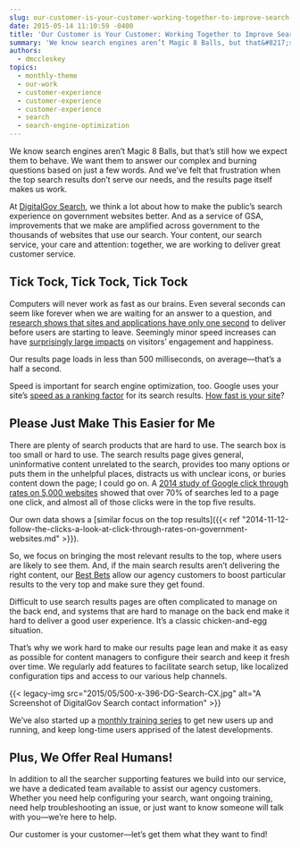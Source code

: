 ```yaml
---
slug: our-customer-is-your-customer-working-together-to-improve-search-on-gov-websites
date: 2015-05-14 11:10:59 -0400
title: 'Our Customer is Your Customer: Working Together to Improve Search on .Gov Websites'
summary: 'We know search engines aren’t Magic 8 Balls, but that&#8217;s still how we expect them to behave. We want them to answer our complex and burning questions based on just a few words. And we&#8217;ve felt that frustration when the top search results don&#8217;t serve our needs, and the results page itself makes us work.'
authors:
  - dmccleskey
topics:
  - monthly-theme
  - our-work
  - customer-experience
  - customer-experience
  - customer-experience
  - search
  - search-engine-optimization
---
```


We know search engines aren’t Magic 8 Balls, but that&#8217;s still how we expect them to behave. We want them to answer our complex and burning questions based on just a few words. And we&#8217;ve felt that frustration when the top search results don&#8217;t serve our needs, and the results page itself makes us work.

At [DigitalGov Search](http://search.digitalgov.gov/), we think a lot about how to make the public&#8217;s search experience on government websites better. And as a service of GSA, improvements that we make are amplified across government to the thousands of websites that use our search. Your content, our search service, your care and attention: together, we are working to deliver great customer service.

## Tick Tock, Tick Tock, Tick Tock

Computers will never work as fast as our brains. Even several seconds can seem like forever when we are waiting for an answer to a question, and [research shows that sites and applications have only one second](http://www.aberdeen.com/research/5136/ra-performance-web-application/content.aspx) to deliver before users are starting to leave. Seemingly minor speed increases can have [surprisingly large impacts](http://googleresearch.blogspot.com/2009/06/speed-matters.html) on visitors’ engagement and happiness.

Our results page loads in less than 500 milliseconds, on average—that&#8217;s a half a second.

Speed is important for search engine optimization, too. Google uses your site’s [speed as a ranking factor](https://www.mattcutts.com/blog/site-speed/) for its search results. [How fast is your site](https://developers.google.com/speed/pagespeed/insights/?utm_source=blogspot&utm_campaign=mobile_ux)?

## Please Just Make This Easier for Me

There are plenty of search products that are hard to use. The search box is too small or hard to use. The search results page gives general, uninformative content unrelated to the search, provides too many options or puts them in the unhelpful places, distracts us with unclear icons, or buries content down the page; I could go on. A [2014 study of Google click through rates on 5,000 websites](https://moz.com/blog/google-organic-click-through-rates-in-2014) showed that over 70% of searches led to a page one click, and almost all of those clicks were in the top five results.

Our own data shows a [similar focus on the top results]({{< ref "2014-11-12-follow-the-clicks-a-look-at-click-through-rates-on-government-websites.md" >}}).

So, we focus on bringing the most relevant results to the top, where users are likely to see them. And, if the main search results aren&#8217;t delivering the right content, our [Best Bets](http://search.digitalgov.gov/manual/best-bets-text.html) allow our agency customers to boost particular results to the very top and make sure they get found.

Difficult to use search results pages are often complicated to manage on the back end, and systems that are hard to manage on the back end make it hard to deliver a good user experience. It’s a classic chicken-and-egg situation.

That’s why we work hard to make our results page lean and make it as easy as possible for content managers to configure their search and keep it fresh over time. We regularly add features to facilitate search setup, like localized configuration tips and access to our various help channels.

{{< legacy-img src="2015/05/500-x-396-DG-Search-CX.jpg" alt="A Screenshot of DigitalGov Search contact information" >}}

We&#8217;ve also started up a [monthly training series](http://search.digitalgov.gov/manual/training) to get new users up and running, and keep long-time users apprised of the latest developments.

## Plus, We Offer Real Humans!

In addition to all the searcher supporting features we build into our service, we have a dedicated team available to assist our agency customers. Whether you need help configuring your search, want ongoing training, need help troubleshooting an issue, or just want to know someone will talk with you—we’re here to help.

Our customer is your customer—let&#8217;s get them what they want to find!